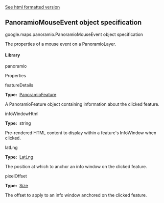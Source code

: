 [See html formatted version](https://huasofoundries.github.io/google-maps-documentation/PanoramioMouseEvent.html)

## PanoramioMouseEvent object specification

google.maps.panoramio.PanoramioMouseEvent object specification

The properties of a mouse event on a PanoramioLayer.

#### Library

panoramio

Properties

featureDetails

**Type:**  [PanoramioFeature](PanoramioFeature.md)

A PanoramioFeature object containing information about the clicked feature.

infoWindowHtml

**Type:**  string

Pre-rendered HTML content to display within a feature's InfoWindow when clicked.

latLng

**Type:**  [LatLng](LatLng.md)

The position at which to anchor an info window on the clicked feature.

pixelOffset

**Type:**  [Size](Size.md)

The offset to apply to an info window anchored on the clicked feature.
